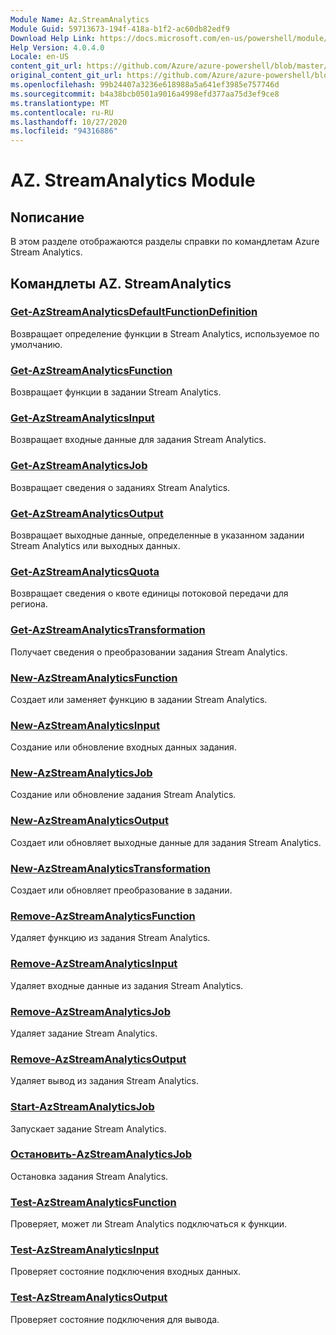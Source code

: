 ```yaml
---
Module Name: Az.StreamAnalytics
Module Guid: 59713673-194f-418a-b1f2-ac60db82edf9
Download Help Link: https://docs.microsoft.com/en-us/powershell/module/az.streamanalytics
Help Version: 4.0.4.0
Locale: en-US
content_git_url: https://github.com/Azure/azure-powershell/blob/master/src/StreamAnalytics/StreamAnalytics/help/Az.StreamAnalytics.md
original_content_git_url: https://github.com/Azure/azure-powershell/blob/master/src/StreamAnalytics/StreamAnalytics/help/Az.StreamAnalytics.md
ms.openlocfilehash: 99b24407a3236e618988a5a641ef3985e757746d
ms.sourcegitcommit: b4a38bcb0501a9016a4998efd377aa75d3ef9ce8
ms.translationtype: MT
ms.contentlocale: ru-RU
ms.lasthandoff: 10/27/2020
ms.locfileid: "94316886"
---
```

# AZ. StreamAnalytics Module
## Nописание
В этом разделе отображаются разделы справки по командлетам Azure Stream Analytics.

## Командлеты AZ. StreamAnalytics
### [Get-AzStreamAnalyticsDefaultFunctionDefinition](Get-AzStreamAnalyticsDefaultFunctionDefinition.md)
Возвращает определение функции в Stream Analytics, используемое по умолчанию.

### [Get-AzStreamAnalyticsFunction](Get-AzStreamAnalyticsFunction.md)
Возвращает функции в задании Stream Analytics.

### [Get-AzStreamAnalyticsInput](Get-AzStreamAnalyticsInput.md)
Возвращает входные данные для задания Stream Analytics.

### [Get-AzStreamAnalyticsJob](Get-AzStreamAnalyticsJob.md)
Возвращает сведения о заданиях Stream Analytics.

### [Get-AzStreamAnalyticsOutput](Get-AzStreamAnalyticsOutput.md)
Возвращает выходные данные, определенные в указанном задании Stream Analytics или выходных данных.

### [Get-AzStreamAnalyticsQuota](Get-AzStreamAnalyticsQuota.md)
Возвращает сведения о квоте единицы потоковой передачи для региона.

### [Get-AzStreamAnalyticsTransformation](Get-AzStreamAnalyticsTransformation.md)
Получает сведения о преобразовании задания Stream Analytics.

### [New-AzStreamAnalyticsFunction](New-AzStreamAnalyticsFunction.md)
Создает или заменяет функцию в задании Stream Analytics.

### [New-AzStreamAnalyticsInput](New-AzStreamAnalyticsInput.md)
Создание или обновление входных данных задания.

### [New-AzStreamAnalyticsJob](New-AzStreamAnalyticsJob.md)
Создание или обновление задания Stream Analytics.

### [New-AzStreamAnalyticsOutput](New-AzStreamAnalyticsOutput.md)
Создает или обновляет выходные данные для задания Stream Analytics.

### [New-AzStreamAnalyticsTransformation](New-AzStreamAnalyticsTransformation.md)
Создает или обновляет преобразование в задании.

### [Remove-AzStreamAnalyticsFunction](Remove-AzStreamAnalyticsFunction.md)
Удаляет функцию из задания Stream Analytics.

### [Remove-AzStreamAnalyticsInput](Remove-AzStreamAnalyticsInput.md)
Удаляет входные данные из задания Stream Analytics.

### [Remove-AzStreamAnalyticsJob](Remove-AzStreamAnalyticsJob.md)
Удаляет задание Stream Analytics.

### [Remove-AzStreamAnalyticsOutput](Remove-AzStreamAnalyticsOutput.md)
Удаляет вывод из задания Stream Analytics.

### [Start-AzStreamAnalyticsJob](Start-AzStreamAnalyticsJob.md)
Запускает задание Stream Analytics.

### [Остановить-AzStreamAnalyticsJob](Stop-AzStreamAnalyticsJob.md)
Остановка задания Stream Analytics.

### [Test-AzStreamAnalyticsFunction](Test-AzStreamAnalyticsFunction.md)
Проверяет, может ли Stream Analytics подключаться к функции.

### [Test-AzStreamAnalyticsInput](Test-AzStreamAnalyticsInput.md)
Проверяет состояние подключения входных данных.

### [Test-AzStreamAnalyticsOutput](Test-AzStreamAnalyticsOutput.md)
Проверяет состояние подключения для вывода.


